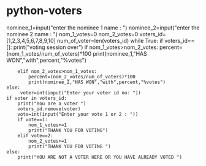 # python-voters
nominee_1=input("enter the nominee 1 name : ")
nominee_2=input("enter the nominee 2 name : ")
nom_1_votes=0
nom_2_votes=0
voters_id=[1,2,3,4,5,6,7,8,9,10]
num_of_voter=len(voters_id)
while True:
    if voters_id==[]:
        print("voting session over")
        if nom_1_votes>nom_2_votes:
            percent=(nom_1_votes/num_of_voters)*100
            print(nominee_1,"HAS WON","with",percent,"%votes")

        elif nom_2_votes>nom_1_votes:
            percent=(nom_2_votes/num_of_voters)*100
            print(nominee_2,"HAS WON","with",percent,"%votes")    
    else:    
         voter=int(input("Enter your voter id no: "))
    if voter in voters_id:
        print("You are a voter ")
        voters_id.remove(voter)
        vote=int(input("Enter your vote 1 or 2 : "))
        if vote==1:
            nom_1_votes+=1
            print("THANK YOU FOR VOTING")
        elif vote==2:
            nom_2_votes+=1
            print("THANK YOU FOR VOTING ")
    else:
        print("YOU ARE NOT A VOTER HERE OR YOU HAVE ALREADY VOTED ")
